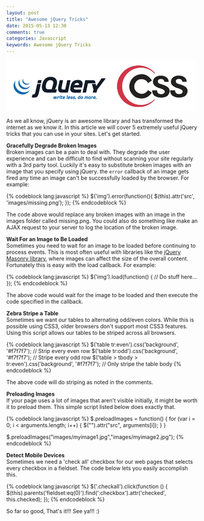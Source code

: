 ```yaml
---
layout: post
title: "Awesome jQuery Tricks"
date: 2015-05-13 12:30
comments: true
categories: Javascript
keywords: Awesome jQuery Tricks
---
```


<p>
  <img src="/images/jquery_logo.png" width="500" alt="Awesome jQuery Tricks" />
</p>

<p>
  As we all know, jQuery is an awesome library and has transformed the internet as we know it. In this article we will cover 5 extremely useful jQuery tricks that you can use in your sites. Let's get started.
</p>

<p>
  <strong>Gracefully Degrade Broken Images</strong><br/>
  Broken images can be a pain to deal with. They degrade the user experience and can be difficult to find without scanning your site regularly with a 3rd party tool. Luckily it's easy to substitute broken images with an image that you specify using jQuery. the <code>error</code> callback of an image gets fired any time an image can't be successfully loaded by the browser. For example:
</p>

{% codeblock lang:javascript %}
$('img').error(function(){
  $(this).attr('src', 'images/missing.png’);
});
{% endcodeblock %}

<p>
  The code above would replace any broken images with an image in the images folder called missing.png. You could also do something like make an AJAX request to your server to log the location of the broken image.
</p>

<p>
  <strong>Wait For an Image to Be Loaded</strong><br/>
  Sometimes you need to wait for an image to be loaded before continuing to process events. This is most often useful with libraries like the <a href="http://masonry.desandro.com/" target="_blank">jQuery Masonry library</a>, where images can affect the size of the overall content. Fortunately this is easy with the load callback. For example:
</p>

{% codeblock lang:javascript %}
$('img').load(function() {
  // Do stuff here...
});
{% endcodeblock %}

<p>
  The above code would wait for the image to be loaded and then execute the code specified in the callback.
</p>

<p>
  <strong>Zebra Stripe a Table</strong><br/>
  Sometimes we want our tables to alternating odd/even colors. While this is possible using CSS3, older browsers don't support most CSS3 features. Using this script allows our tables to be striped across all browsers.
</p>

{% codeblock lang:javascript %}
$('table tr:even').css('background', '#f7f7f7'); // Strip every even row
$('table tr:odd').css('background', '#f7f7f7'); // Stripe every odd row
$('table > tbody > tr:even').css('background', '#f7f7f7'); // Only stripe the table body
{% endcodeblock %}

<p>
  The above code will do striping as noted in the comments.
</p>

<p>
  <strong>Preloading Images</strong><br/>
  If your page uses a lot of images that aren't visible initially, it might be worth it to preload them. This simple script listed below does exactly that.
</p>

{% codeblock lang:javascript %}
$.preloadImages = function() {
  for (var i = 0; i < arguments.length; i++) {
    $("<img />").attr("src", arguments[i]);
  }
}

$.preloadImages("images/myimage1.jpg","images/myimage2.jpg");
{% endcodeblock %}

<p>
  <strong>Detect Mobile Devices</strong><br/>
  Sometimes we need a 'check all' checkbox for our web pages that selects every checkbox in a fieldset. The code below lets you easily accomplish this.
</p>

{% codeblock lang:javascript %}
$('.checkall').click(function () {
  $(this).parents('fieldset:eq(0)').find(':checkbox').attr('checked', this.checked);
});
{% endcodeblock %}

<p>
  So far so good, That's it!!! See ya!!! :)
</p>
